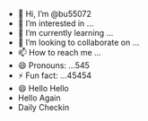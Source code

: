 - 👋 Hi, I’m @bu55072
- 👀 I’m interested in ...
- 🌱 I’m currently learning ...
- 💞️ I’m looking to collaborate on ...
- 📫 How to reach me ...
- 😄 Pronouns: ...545
- ⚡ Fun fact: ...45454
- 😄 Hello Hello
- Hello Again
- Daily Checkin

<!---
bu55072/bu55072 is a ✨ special ✨ repository because its `README.md` (this file) appears on your GitHub profile.
You can click the Preview link to take a look at your changes.
--->

